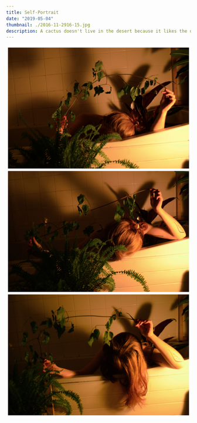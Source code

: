 ```yaml
---
title: Self-Portrait
date: "2019-05-04"
thumbnail: ./2016-11-2916-15.jpg
description: A cactus doesn't live in the desert because it likes the desert; it lives there because the desert hasn't killed it yet.
---
```


![Cactus](./2016-11-2916-15.jpg)